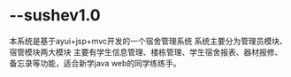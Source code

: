 # --sushev1.0
本系统是基于ayui+jsp+mvc开发的一个宿舍管理系统
系统主要分为管理员模块、宿管模块两大模块
主要有学生信息管理、楼栋管理、学生宿舍报表、器材报修、备忘录等功能，适合新学java web的同学练练手。
